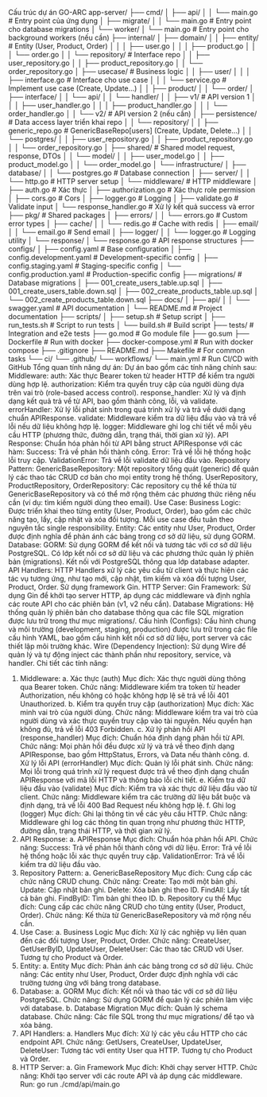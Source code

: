
Cấu trúc dự án GO-ARC
app-server/
├── cmd/
│   ├── api/
│   │   └── main.go               # Entry point của ứng dụng
│   ├── migrate/
│   │   └── main.go               # Entry point cho database migrations
│   └── worker/
│       └── main.go               # Entry point cho background workers (nếu cần)
├── internal/
│   ├── domain/
│   │   ├── entity/               # Entity (User, Product, Order)
│   │   │   ├── user.go
│   │   │   ├── product.go
│   │   │   └── order.go
│   │   └── repository/           # Interface repo
│   │       ├── user_repository.go
│   │       ├── product_repository.go
│   │       └── order_repository.go
│   ├── usecase/                  # Business logic
│   │   ├── user/
│   │   │   ├── interface.go      # Interface cho use case
│   │   │   └── service.go        # Implement use case (Create, Update...)
│   │   ├── product/
│   │   └── order/
│   ├── interface/
│   │   └── api/
│   │       └── handler/
│   │           ├── v1/           # API version 1
│   │           │   ├── user_handler.go
│   │           │   ├── product_handler.go
│   │           │   └── order_handler.go
│   │           └── v2/           # API version 2 (nếu cần)
│   ├── persistence/              # Data access layer triển khai repo
│   │   └── repository/
│   │       ├── generic_repo.go   # GenericBaseRepo[users] (Create, Update, Delete...)
│   │       └── postgres/
│   │           ├── user_repository.go
│   │           ├── product_repository.go
│   │           └── order_repository.go
│   ├── shared/                   # Shared model request, response, DTOs
│   │   └── model/
│   │       ├── user_model.go
│   │       ├── product_model.go
│   │       └── order_model.go
│   └── infrastructure/
│       ├── database/
│       │   └── postgres.go       # Database connection
│       ├── server/
│       │   └── http.go           # HTTP server setup
│       └── middleware/           # HTTP middleware
│           ├── auth.go           # Xác thực
│           ├── authorization.go  # Xác thực role permission
│           ├── cors.go           # Cors
│           ├── logger.go         # Logging
│           ├── validate.go       # Validate input
│           └── response_handler.go # Xử lý kết quả success và error
├── pkg/                          # Shared packages
│   ├── errors/
│   │   └── errors.go             # Custom error types
│   ├── cache/
│   │   └── redis.go              # Cache with redis
│   ├── email/
│   │   └── email.go              # Send email
│   ├── logger/
│   │   └── logger.go             # Logging utility
│   └── response/
│       └── response.go           # API response structures
├── configs/
│   ├── config.yaml               # Base configuration
│   ├── config.development.yaml   # Development-specific config
│   ├── config.staging.yaml       # Staging-specific config
│   └── config.production.yaml    # Production-specific config
├── migrations/                   # Database migrations
│   ├── 001_create_users_table.up.sql
│   ├── 001_create_users_table.down.sql
│   ├── 002_create_products_table.up.sql
│   └── 002_create_products_table.down.sql
├── docs/
│   ├── api/
│   │   └── swagger.yaml          # API documentation
│   └── README.md                 # Project documentation
├── scripts/
│   ├── setup.sh                  # Setup script
│   ├── run_tests.sh              # Script to run tests
│   └── build.sh                  # Build script
├── tests/                        # Integration and e2e tests
├── go.mod                        # Go module file
├── go.sum
├── Dockerfile                    # Run with docker
├── docker-compose.yml            # Run with docker compose
├── .gitignore
├── README.md
├── Makefile                      # For common tasks
└── ci/
    └── .github/
        └── workflows/
            └── main.yml          # Run CI/CD with GitHub
Tổng quan tính năng dự án:
Dự án bao gồm các tính năng chính sau:
Middleware:
auth: Xác thực Bearer token từ header HTTP để kiểm tra người dùng hợp lệ.
authorization: Kiểm tra quyền truy cập của người dùng dựa trên vai trò (role-based access control).
response_handler: Xử lý và định dạng kết quả trả về từ API, bao gồm thành công, lỗi, và validate.
errorHandler: Xử lý lỗi phát sinh trong quá trình xử lý và trả về dưới dạng chuẩn APIResponse.
validate: Middleware kiểm tra dữ liệu đầu vào và trả về lỗi nếu dữ liệu không hợp lệ.
logger: Middleware ghi log chi tiết về mỗi yêu cầu HTTP (phương thức, đường dẫn, trạng thái, thời gian xử lý).
API Response:
Chuẩn hóa phản hồi từ API bằng struct APIResponse với các hàm:
Success: Trả về phản hồi thành công.
Error: Trả về lỗi hệ thống hoặc lỗi truy cập.
ValidationError: Trả về lỗi validate dữ liệu đầu vào.
Repository Pattern:
GenericBaseRepository: Một repository tổng quát (generic) để quản lý các thao tác CRUD cơ bản cho mọi entity trong hệ thống.
UserRepository, ProductRepository, OrderRepository: Các repository cụ thể kế thừa từ GenericBaseRepository và có thể mở rộng thêm các phương thức riêng nếu cần (ví dụ: tìm kiếm người dùng theo email).
Use Case:
Business Logic: Được triển khai theo từng entity (User, Product, Order), bao gồm các chức năng tạo, lấy, cập nhật và xóa đối tượng. Mỗi use case đều tuân theo nguyên tắc single responsibility.
Entity:
Các entity như User, Product, Order được định nghĩa để phản ánh các bảng trong cơ sở dữ liệu, sử dụng GORM.
Database:
GORM: Sử dụng GORM để kết nối và tương tác với cơ sở dữ liệu PostgreSQL. Có lớp kết nối cơ sở dữ liệu và các phương thức quản lý phiên bản (migrations).
Kết nối với PostgreSQL thông qua lớp database adapter.
API Handlers:
HTTP Handlers xử lý các yêu cầu từ client và thực hiện các tác vụ tương ứng, như tạo mới, cập nhật, tìm kiếm và xóa đối tượng User, Product, Order. Sử dụng framework Gin.
HTTP Server:
Gin Framework: Sử dụng Gin để khởi tạo server HTTP, áp dụng các middleware và định nghĩa các route API cho các phiên bản (v1, v2 nếu cần).
Database Migrations:
Hệ thống quản lý phiên bản cho database thông qua các file SQL migration được lưu trữ trong thư mục migrations/.
Cấu hình (Configs):
Cấu hình chung và môi trường (development, staging, production) được lưu trữ trong các file cấu hình YAML, bao gồm cấu hình kết nối cơ sở dữ liệu, port server và các thiết lập môi trường khác.
Wire (Dependency Injection):
Sử dụng Wire để quản lý và tự động inject các thành phần như repository, service, và handler.
Chi tiết các tính năng:
1. Middleware:
a. Xác thực (auth)
Mục đích: Xác thực người dùng thông qua Bearer token.
Chức năng: Middleware kiểm tra token từ header Authorization, nếu không có hoặc không hợp lệ sẽ trả về lỗi 401 Unauthorized.
b. Kiểm tra quyền truy cập (authorization)
Mục đích: Xác minh vai trò của người dùng.
Chức năng: Middleware kiểm tra vai trò của người dùng và xác thực quyền truy cập vào tài nguyên. Nếu quyền hạn không đủ, trả về lỗi 403 Forbidden.
c. Xử lý phản hồi API (response_handler)
Mục đích: Chuẩn hóa định dạng phản hồi từ API.
Chức năng: Mọi phản hồi đều được xử lý và trả về theo định dạng APIResponse, bao gồm HttpStatus, Errors, và Data nếu thành công.
d. Xử lý lỗi API (errorHandler)
Mục đích: Quản lý lỗi phát sinh.
Chức năng: Mọi lỗi trong quá trình xử lý request được trả về theo định dạng chuẩn APIResponse với mã lỗi HTTP và thông báo lỗi chi tiết.
e. Kiểm tra dữ liệu đầu vào (validate)
Mục đích: Kiểm tra và xác thực dữ liệu đầu vào từ client.
Chức năng: Middleware kiểm tra các trường dữ liệu bắt buộc và định dạng, trả về lỗi 400 Bad Request nếu không hợp lệ.
f. Ghi log (logger)
Mục đích: Ghi lại thông tin về các yêu cầu HTTP.
Chức năng: Middleware ghi log các thông tin quan trọng như phương thức HTTP, đường dẫn, trạng thái HTTP, và thời gian xử lý.
2. API Response:
a. APIResponse
Mục đích: Chuẩn hóa phản hồi API.
Chức năng:
Success: Trả về phản hồi thành công với dữ liệu.
Error: Trả về lỗi hệ thống hoặc lỗi xác thực quyền truy cập.
ValidationError: Trả về lỗi kiểm tra dữ liệu đầu vào.
3. Repository Pattern:
a. GenericBaseRepository
Mục đích: Cung cấp các chức năng CRUD chung.
Chức năng:
Create: Tạo mới một bản ghi.
Update: Cập nhật bản ghi.
Delete: Xóa bản ghi theo ID.
FindAll: Lấy tất cả bản ghi.
FindByID: Tìm bản ghi theo ID.
b. Repository cụ thể
Mục đích: Cung cấp các chức năng CRUD cho từng entity (User, Product, Order).
Chức năng: Kế thừa từ GenericBaseRepository và mở rộng nếu cần.
4. Use Case:
a. Business Logic
Mục đích: Xử lý các nghiệp vụ liên quan đến các đối tượng User, Product, Order.
Chức năng:
CreateUser, GetUserByID, UpdateUser, DeleteUser: Các thao tác CRUD với User.
Tương tự cho Product và Order.
5. Entity:
a. Entity
Mục đích: Phản ánh các bảng trong cơ sở dữ liệu.
Chức năng: Các entity như User, Product, Order được định nghĩa với các trường tương ứng với bảng trong database.
6. Database:
a. GORM
Mục đích: Kết nối và thao tác với cơ sở dữ liệu PostgreSQL.
Chức năng: Sử dụng GORM để quản lý các phiên làm việc với database.
b. Database Migration
Mục đích: Quản lý schema database.
Chức năng: Các file SQL trong thư mục migrations/ để tạo và xóa bảng.
7. API Handlers:
a. Handlers
Mục đích: Xử lý các yêu cầu HTTP cho các endpoint API.
Chức năng:
GetUsers, CreateUser, UpdateUser, DeleteUser: Tương tác với entity User qua HTTP.
Tương tự cho Product và Order.
8. HTTP Server:
a. Gin Framework
Mục đích: Khởi chạy server HTTP.
Chức năng: Khởi tạo server với các route API và áp dụng các middleware.
Run: go run ./cmd/api/main.go